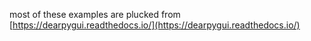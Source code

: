 most of these examples are plucked from [https://dearpygui.readthedocs.io/](https://dearpygui.readthedocs.io/)